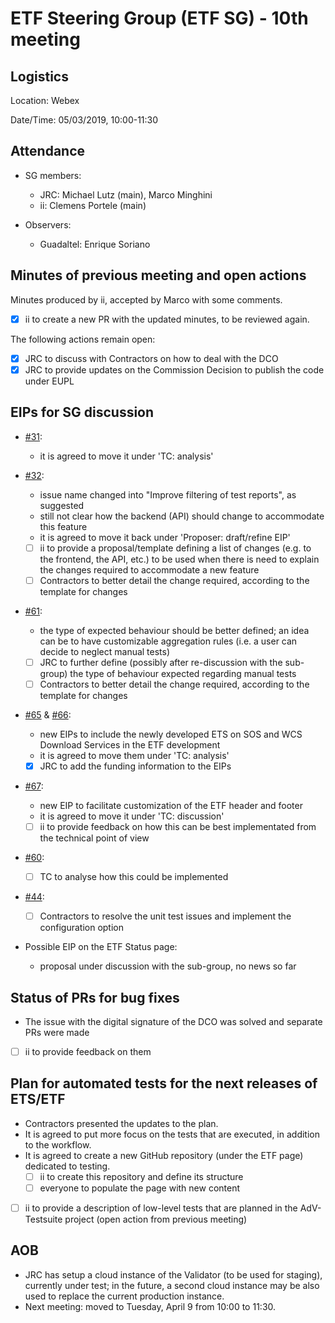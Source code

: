 # ETF Steering Group (ETF SG) - 10th meeting

## Logistics

Location: Webex

Date/Time: 05/03/2019, 10:00-11:30

## Attendance

- SG members:
  - JRC: Michael Lutz (main), Marco Minghini
  - ii: Clemens Portele (main)

- Observers:
  - Guadaltel: Enrique Soriano

## Minutes of previous meeting and open actions

Minutes produced by ii, accepted by Marco with some comments.

- [x] ii to create a new PR with the updated minutes, to be reviewed again.

The following actions remain open:

- [x] JRC to discuss with Contractors on how to deal with the DCO
- [x] JRC to provide updates on the Commission Decision to publish the code under EUPL

## EIPs for SG discussion

- [#31](https://github.com/etf-validator/governance/issues/31):
  - it is agreed to move it under 'TC: analysis'
  
- [#32](https://github.com/etf-validator/governance/issues/32):
  - issue name changed into "Improve filtering of test reports", as suggested
  - still not clear how the backend (API) should change to accommodate this feature
  - it is agreed to move it back under 'Proposer: draft/refine EIP'
  - [ ] ii to provide a proposal/template defining a list of changes (e.g. to the frontend, the API, etc.) to be used when
  there is need to explain the changes required to accommodate a new feature
  - [ ] Contractors to better detail the change required, according to the template for changes

- [#61](https://github.com/etf-validator/governance/issues/61):
  - the type of expected behaviour should be better defined; an idea can be to have customizable aggregation rules
  (i.e. a user can decide to neglect manual tests)
  - [ ] JRC to further define (possibly after re-discussion with the sub-group) the type of behaviour expected regarding manual
  tests
  - [ ] Contractors to better detail the change required, according to the template for changes
  
- [#65](https://github.com/etf-validator/governance/issues/65) & [#66](https://github.com/etf-validator/governance/issues/66):
  - new EIPs to include the newly developed ETS on SOS and WCS Download Services in the ETF development
  - it is agreed to move them under 'TC: analysis'
  - [x] JRC to add the funding information to the EIPs
  
- [#67](https://github.com/etf-validator/governance/issues/67):
  - new EIP to facilitate customization of the ETF header and footer
  - it is agreed to move it under 'TC: discussion'
  - [ ] ii to provide feedback on how this can be best implementated from the technical point of view
  
- [#60](https://github.com/etf-validator/governance/issues/60):
  - [ ] TC to analyse how this could be implemented

- [#44](https://github.com/etf-validator/governance/issues/44):
  - [ ] Contractors to resolve the unit test issues and implement the configuration option

- Possible EIP on the ETF Status page:
  - proposal under discussion with the sub-group, no news so far


## Status of PRs for bug fixes
- The issue with the digital signature of the DCO was solved and separate PRs were made
- [ ] ii to provide feedback on them


## Plan for automated tests for the next releases of ETS/ETF

- Contractors presented the updates to the plan.
- It is agreed to put more focus on the tests that are executed, in addition to the workflow.
- It is agreed to create a new GitHub repository (under the ETF page) dedicated to testing.
  - [ ] ii to create this repository and define its structure
  - [ ] everyone to populate the page with new content
  
 - [ ] ii to provide a description of low-level tests that are planned in the AdV-Testsuite project (open action from previous meeting)
 

## AOB

- JRC has setup a cloud instance of the Validator (to be used for staging), currently under test; in the future, a second cloud
instance may be also used to replace the current production instance.
- Next meeting: moved to Tuesday, April 9 from 10:00 to 11:30.